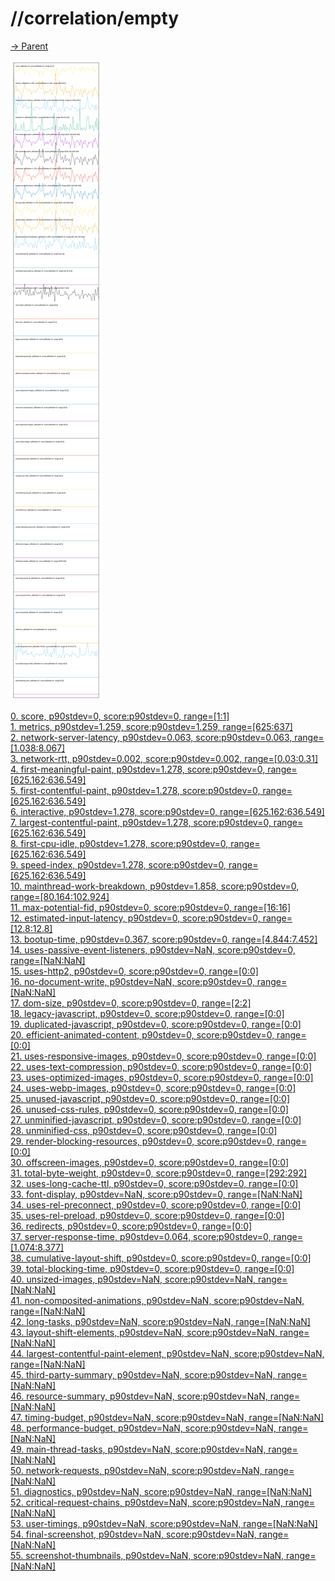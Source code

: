 
# //correlation/empty

[→ Parent](../..)

![PLOT: correlation](./correlation.svg)

[0. score, p90stdev=0, score:p90stdev=0, range=[1:1]](../../meta/score/samples/empty)  
[1. metrics, p90stdev=1.259, score:p90stdev=1.259, range=[625:637]](../../metrics/samples/empty/)  
[2. network-server-latency, p90stdev=0.063, score:p90stdev=0.063, range=[1.038:8.067]](../../network-server-latency/samples/empty/)  
[3. network-rtt, p90stdev=0.002, score:p90stdev=0.002, range=[0.03:0.31]](../../network-rtt/samples/empty/)  
[4. first-meaningful-paint, p90stdev=1.278, score:p90stdev=0, range=[625.162:636.549]](../../first-meaningful-paint/samples/empty/)  
[5. first-contentful-paint, p90stdev=1.278, score:p90stdev=0, range=[625.162:636.549]](../../first-contentful-paint/samples/empty/)  
[6. interactive, p90stdev=1.278, score:p90stdev=0, range=[625.162:636.549]](../../interactive/samples/empty/)  
[7. largest-contentful-paint, p90stdev=1.278, score:p90stdev=0, range=[625.162:636.549]](../../largest-contentful-paint/samples/empty/)  
[8. first-cpu-idle, p90stdev=1.278, score:p90stdev=0, range=[625.162:636.549]](../../first-cpu-idle/samples/empty/)  
[9. speed-index, p90stdev=1.278, score:p90stdev=0, range=[625.162:636.549]](../../speed-index/samples/empty/)  
[10. mainthread-work-breakdown, p90stdev=1.858, score:p90stdev=0, range=[80.164:102.924]](../../mainthread-work-breakdown/samples/empty/)  
[11. max-potential-fid, p90stdev=0, score:p90stdev=0, range=[16:16]](../../max-potential-fid/samples/empty/)  
[12. estimated-input-latency, p90stdev=0, score:p90stdev=0, range=[12.8:12.8]](../../estimated-input-latency/samples/empty/)  
[13. bootup-time, p90stdev=0.367, score:p90stdev=0, range=[4.844:7.452]](../../bootup-time/samples/empty/)  
[14. uses-passive-event-listeners, p90stdev=NaN, score:p90stdev=0, range=[NaN:NaN]](../../uses-passive-event-listeners/samples/empty/)  
[15. uses-http2, p90stdev=0, score:p90stdev=0, range=[0:0]](../../uses-http2/samples/empty/)  
[16. no-document-write, p90stdev=NaN, score:p90stdev=0, range=[NaN:NaN]](../../no-document-write/samples/empty/)  
[17. dom-size, p90stdev=0, score:p90stdev=0, range=[2:2]](../../dom-size/samples/empty/)  
[18. legacy-javascript, p90stdev=0, score:p90stdev=0, range=[0:0]](../../legacy-javascript/samples/empty/)  
[19. duplicated-javascript, p90stdev=0, score:p90stdev=0, range=[0:0]](../../duplicated-javascript/samples/empty/)  
[20. efficient-animated-content, p90stdev=0, score:p90stdev=0, range=[0:0]](../../efficient-animated-content/samples/empty/)  
[21. uses-responsive-images, p90stdev=0, score:p90stdev=0, range=[0:0]](../../uses-responsive-images/samples/empty/)  
[22. uses-text-compression, p90stdev=0, score:p90stdev=0, range=[0:0]](../../uses-text-compression/samples/empty/)  
[23. uses-optimized-images, p90stdev=0, score:p90stdev=0, range=[0:0]](../../uses-optimized-images/samples/empty/)  
[24. uses-webp-images, p90stdev=0, score:p90stdev=0, range=[0:0]](../../uses-webp-images/samples/empty/)  
[25. unused-javascript, p90stdev=0, score:p90stdev=0, range=[0:0]](../../unused-javascript/samples/empty/)  
[26. unused-css-rules, p90stdev=0, score:p90stdev=0, range=[0:0]](../../unused-css-rules/samples/empty/)  
[27. unminified-javascript, p90stdev=0, score:p90stdev=0, range=[0:0]](../../unminified-javascript/samples/empty/)  
[28. unminified-css, p90stdev=0, score:p90stdev=0, range=[0:0]](../../unminified-css/samples/empty/)  
[29. render-blocking-resources, p90stdev=0, score:p90stdev=0, range=[0:0]](../../render-blocking-resources/samples/empty/)  
[30. offscreen-images, p90stdev=0, score:p90stdev=0, range=[0:0]](../../offscreen-images/samples/empty/)  
[31. total-byte-weight, p90stdev=0, score:p90stdev=0, range=[292:292]](../../total-byte-weight/samples/empty/)  
[32. uses-long-cache-ttl, p90stdev=0, score:p90stdev=0, range=[0:0]](../../uses-long-cache-ttl/samples/empty/)  
[33. font-display, p90stdev=NaN, score:p90stdev=0, range=[NaN:NaN]](../../font-display/samples/empty/)  
[34. uses-rel-preconnect, p90stdev=0, score:p90stdev=0, range=[0:0]](../../uses-rel-preconnect/samples/empty/)  
[35. uses-rel-preload, p90stdev=0, score:p90stdev=0, range=[0:0]](../../uses-rel-preload/samples/empty/)  
[36. redirects, p90stdev=0, score:p90stdev=0, range=[0:0]](../../redirects/samples/empty/)  
[37. server-response-time, p90stdev=0.064, score:p90stdev=0, range=[1.074:8.377]](../../server-response-time/samples/empty/)  
[38. cumulative-layout-shift, p90stdev=0, score:p90stdev=0, range=[0:0]](../../cumulative-layout-shift/samples/empty/)  
[39. total-blocking-time, p90stdev=0, score:p90stdev=0, range=[0:0]](../../total-blocking-time/samples/empty/)  
[40. unsized-images, p90stdev=NaN, score:p90stdev=NaN, range=[NaN:NaN]](../../unsized-images/samples/empty/)  
[41. non-composited-animations, p90stdev=NaN, score:p90stdev=NaN, range=[NaN:NaN]](../../non-composited-animations/samples/empty/)  
[42. long-tasks, p90stdev=NaN, score:p90stdev=NaN, range=[NaN:NaN]](../../long-tasks/samples/empty/)  
[43. layout-shift-elements, p90stdev=NaN, score:p90stdev=NaN, range=[NaN:NaN]](../../layout-shift-elements/samples/empty/)  
[44. largest-contentful-paint-element, p90stdev=NaN, score:p90stdev=NaN, range=[NaN:NaN]](../../largest-contentful-paint-element/samples/empty/)  
[45. third-party-summary, p90stdev=NaN, score:p90stdev=NaN, range=[NaN:NaN]](../../third-party-summary/samples/empty/)  
[46. resource-summary, p90stdev=NaN, score:p90stdev=NaN, range=[NaN:NaN]](../../resource-summary/samples/empty/)  
[47. timing-budget, p90stdev=NaN, score:p90stdev=NaN, range=[NaN:NaN]](../../timing-budget/samples/empty/)  
[48. performance-budget, p90stdev=NaN, score:p90stdev=NaN, range=[NaN:NaN]](../../performance-budget/samples/empty/)  
[49. main-thread-tasks, p90stdev=NaN, score:p90stdev=NaN, range=[NaN:NaN]](../../main-thread-tasks/samples/empty/)  
[50. network-requests, p90stdev=NaN, score:p90stdev=NaN, range=[NaN:NaN]](../../network-requests/samples/empty/)  
[51. diagnostics, p90stdev=NaN, score:p90stdev=NaN, range=[NaN:NaN]](../../diagnostics/samples/empty/)  
[52. critical-request-chains, p90stdev=NaN, score:p90stdev=NaN, range=[NaN:NaN]](../../critical-request-chains/samples/empty/)  
[53. user-timings, p90stdev=NaN, score:p90stdev=NaN, range=[NaN:NaN]](../../user-timings/samples/empty/)  
[54. final-screenshot, p90stdev=NaN, score:p90stdev=NaN, range=[NaN:NaN]](../../final-screenshot/samples/empty/)  
[55. screenshot-thumbnails, p90stdev=NaN, score:p90stdev=NaN, range=[NaN:NaN]](../../screenshot-thumbnails/samples/empty/)  
